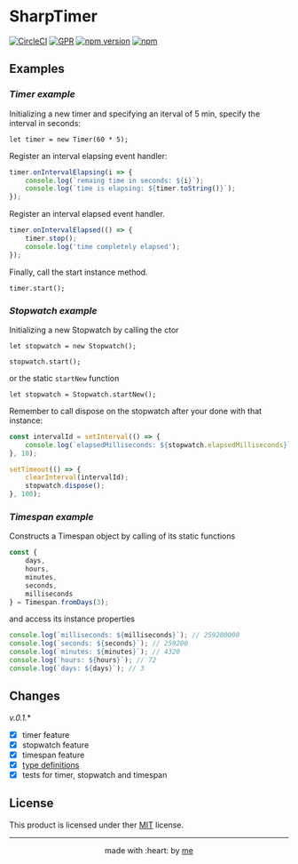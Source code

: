 # SharpTimer

[![CircleCI](https://circleci.com/gh/afractal/SharpTimer.svg?style=svg)](https://circleci.com/gh/afractal/SharpTimer) [![GPR](https://img.shields.io/github/release/afractal/SharpTimer.svg?label=GPR&logo=github)](https://github.com/afractal/SharpTimer/packages/28631) [![npm version](https://badge.fury.io/js/sharp-timer.svg)](https://badge.fury.io/js/sharp-timer) [![npm](https://img.shields.io/npm/dt/sharp-timer.svg)]()

## Examples

### *Timer example*

Initializing a new timer and specifying an iterval of 5 min, specify the interval in seconds:

`let timer = new Timer(60 * 5);`

Register an interval elapsing event handler:
```javascript
timer.onIntervalElapsing(i => {
    console.log(`remaing time in seconds: ${i}`);
    console.log(`time is elapsing: ${timer.toString()}`);
});
```

Register an interval elapsed event handler.
```javascript
timer.onIntervalElapsed(() => {
    timer.stop();
    console.log('time completely elapsed');
});
```

Finally, call the start instance method.

`timer.start();`

### *Stopwatch example*

Initializing a new Stopwatch by calling the ctor

`let stopwatch = new Stopwatch();`

`stopwatch.start();`

or the static `startNew` function

`let stopwatch = Stopwatch.startNew();`

Remember to call dispose on the stopwatch after your done with that instance:
```javascript
const intervalId = setInterval(() => {
    console.log(`elapsedMilliseconds: ${stopwatch.elapsedMilliseconds}`);
}, 10);

setTimeout(() => {
    clearInterval(intervalId);
    stopwatch.dispose();
}, 100);
```

### *Timespan example*

Constructs a Timespan object by calling of its static functions
```javascript
const {
    days,
    hours,
    minutes,
    seconds,
    milliseconds
} = Timespan.fromDays(3);
```

and access its instance properties
```javascript
console.log(`milliseconds: ${milliseconds}`); // 259200000
console.log(`seconds: ${seconds}`); // 259200
console.log(`minutes: ${minutes}`); // 4320
console.log(`hours: ${hours}`); // 72
console.log(`days: ${days}`); // 3
```

## Changes

*v.0.1.**

- [x] timer feature
- [x] stopwatch feature
- [x] timespan feature
- [x] [type definitions](https://www.npmjs.com/package/@types/sharp-timer)
- [x] tests for timer, stopwatch and timespan

## License

This product is licensed under ther [MIT](./LICENSE.md) license.

---

<p align="center">
    made with :heart: by <a href="https://github.com/afractal">me</a>
</p>


